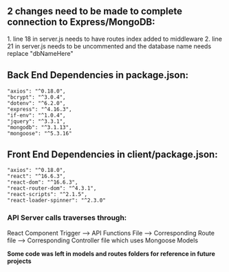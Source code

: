 <h2> 2 changes need to be made to complete connection to Express/MongoDB:</h2> 
    1. line 18 in server.js needs to have routes index added to middleware
    2. line 21 in server.js needs to be uncommented and the database name needs replace "dbNameHere"

<h2>Back End Dependencies in package.json:</h2>

    "axios": "^0.18.0",
    "bcrypt": "^3.0.4",
    "dotenv": "^6.2.0",
    "express": "^4.16.3",
    "if-env": "^1.0.4",
    "jquery": "^3.3.1",
    "mongodb": "^3.1.13",
    "mongoose": "^5.3.16"
    
<h2>Front End Dependencies in client/package.json:</h2>

    "axios": "^0.18.0",
    "react": "^16.6.3",
    "react-dom": "^16.6.3",
    "react-router-dom": "^4.3.1",
    "react-scripts": "^2.1.5",
    "react-loader-spinner": "^2.3.0"
    
<h3>API Server calls traverses through:</h3>
React Component Trigger --> API Functions File --> Corresponding Route file --> Corresponding Controller file which uses Mongoose Models


**Some code was left in models and routes folders for reference in future projects**
